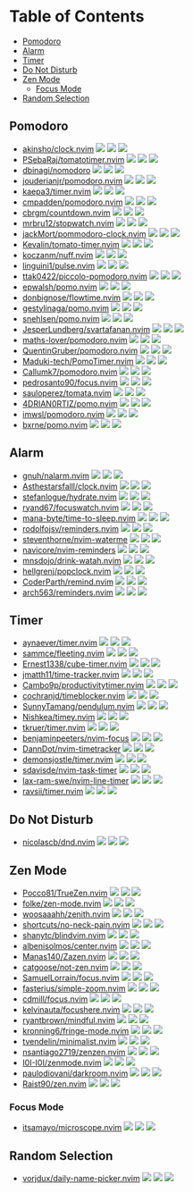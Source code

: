 # Table of Contents

<!-- toc -->

- [Pomodoro](#pomodoro)
- [Alarm](#alarm)
- [Timer](#timer)
- [Do Not Disturb](#do-not-disturb)
- [Zen Mode](#zen-mode)
  - [Focus Mode](#focus-mode)
- [Random Selection](#random-selection)

<!-- tocstop -->

## Pomodoro

- [akinsho/clock.nvim](https://github.com/akinsho/clock.nvim) ![](https://img.shields.io/github/stars/akinsho/clock.nvim) ![](https://img.shields.io/github/last-commit/akinsho/clock.nvim) ![](https://img.shields.io/github/commit-activity/y/akinsho/clock.nvim)
- [PSebaRaj/tomatotimer.nvim](https://github.com/PSebaRaj/tomatotimer.nvim) ![](https://img.shields.io/github/stars/PSebaRaj/tomatotimer.nvim) ![](https://img.shields.io/github/last-commit/PSebaRaj/tomatotimer.nvim) ![](https://img.shields.io/github/commit-activity/y/PSebaRaj/tomatotimer.nvim)
- [dbinagi/nomodoro](https://github.com/dbinagi/nomodoro) ![](https://img.shields.io/github/stars/dbinagi/nomodoro) ![](https://img.shields.io/github/last-commit/dbinagi/nomodoro) ![](https://img.shields.io/github/commit-activity/y/dbinagi/nomodoro)
- [jouderianjr/pomodoro.nvim](https://github.com/jouderianjr/pomodoro.nvim) ![](https://img.shields.io/github/stars/jouderianjr/pomodoro.nvim) ![](https://img.shields.io/github/last-commit/jouderianjr/pomodoro.nvim) ![](https://img.shields.io/github/commit-activity/y/jouderianjr/pomodoro.nvim)
- [kaepa3/timer.nvim](https://github.com/kaepa3/timer.nvim) ![](https://img.shields.io/github/stars/kaepa3/timer.nvim) ![](https://img.shields.io/github/last-commit/kaepa3/timer.nvim) ![](https://img.shields.io/github/commit-activity/y/kaepa3/timer.nvim)
- [cmpadden/pomodoro.nvim](https://github.com/cmpadden/pomodoro.nvim) ![](https://img.shields.io/github/stars/cmpadden/pomodoro.nvim) ![](https://img.shields.io/github/last-commit/cmpadden/pomodoro.nvim) ![](https://img.shields.io/github/commit-activity/y/cmpadden/pomodoro.nvim)
- [cbrgm/countdown.nvim](https://github.com/cbrgm/countdown.nvim) ![](https://img.shields.io/github/stars/cbrgm/countdown.nvim) ![](https://img.shields.io/github/last-commit/cbrgm/countdown.nvim) ![](https://img.shields.io/github/commit-activity/y/cbrgm/countdown.nvim)
- [mrbru12/stopwatch.nvim](https://github.com/mrbru12/stopwatch.nvim) ![](https://img.shields.io/github/stars/mrbru12/stopwatch.nvim) ![](https://img.shields.io/github/last-commit/mrbru12/stopwatch.nvim) ![](https://img.shields.io/github/commit-activity/y/mrbru12/stopwatch.nvim)
- [jackMort/pommodoro-clock.nvim](https://github.com/jackMort/pommodoro-clock.nvim) ![](https://img.shields.io/github/stars/jackMort/pommodoro-clock.nvim) ![](https://img.shields.io/github/last-commit/jackMort/pommodoro-clock.nvim) ![](https://img.shields.io/github/commit-activity/y/jackMort/pommodoro-clock.nvim)
- [Kevalin/tomato-timer.nvim](https://github.com/Kevalin/tomato-timer.nvim) ![](https://img.shields.io/github/stars/Kevalin/tomato-timer.nvim) ![](https://img.shields.io/github/last-commit/Kevalin/tomato-timer.nvim) ![](https://img.shields.io/github/commit-activity/y/Kevalin/tomato-timer.nvim)
- [koczanm/nuff.nvim](https://github.com/koczanm/nuff.nvim) ![](https://img.shields.io/github/stars/koczanm/nuff.nvim) ![](https://img.shields.io/github/last-commit/koczanm/nuff.nvim) ![](https://img.shields.io/github/commit-activity/y/koczanm/nuff.nvim)
- [linguini1/pulse.nvim](https://github.com/linguini1/pulse.nvim) ![](https://img.shields.io/github/stars/linguini1/pulse.nvim) ![](https://img.shields.io/github/last-commit/linguini1/pulse.nvim) ![](https://img.shields.io/github/commit-activity/y/linguini1/pulse.nvim)
- [ttak0422/piccolo-pomodoro.nvim](https://github.com/ttak0422/piccolo-pomodoro.nvim) ![](https://img.shields.io/github/stars/ttak0422/piccolo-pomodoro.nvim) ![](https://img.shields.io/github/last-commit/ttak0422/piccolo-pomodoro.nvim) ![](https://img.shields.io/github/commit-activity/y/ttak0422/piccolo-pomodoro.nvim)
- [epwalsh/pomo.nvim](https://github.com/epwalsh/pomo.nvim) ![](https://img.shields.io/github/stars/epwalsh/pomo.nvim) ![](https://img.shields.io/github/last-commit/epwalsh/pomo.nvim) ![](https://img.shields.io/github/commit-activity/y/epwalsh/pomo.nvim)
- [donbignose/flowtime.nvim](https://github.com/donbignose/flowtime.nvim) ![](https://img.shields.io/github/stars/donbignose/flowtime.nvim) ![](https://img.shields.io/github/last-commit/donbignose/flowtime.nvim) ![](https://img.shields.io/github/commit-activity/y/donbignose/flowtime.nvim)
- [gestylinaga/pomo.nvim](https://github.com/gestylinaga/pomo.nvim) ![](https://img.shields.io/github/stars/gestylinaga/pomo.nvim) ![](https://img.shields.io/github/last-commit/gestylinaga/pomo.nvim) ![](https://img.shields.io/github/commit-activity/y/gestylinaga/pomo.nvim)
- [snehlsen/pomo.nvim](https://github.com/snehlsen/pomo.nvim) ![](https://img.shields.io/github/stars/snehlsen/pomo.nvim) ![](https://img.shields.io/github/last-commit/snehlsen/pomo.nvim) ![](https://img.shields.io/github/commit-activity/y/snehlsen/pomo.nvim)
- [JesperLundberg/svartafanan.nvim](https://github.com/JesperLundberg/svartafanan.nvim) ![](https://img.shields.io/github/stars/JesperLundberg/svartafanan.nvim) ![](https://img.shields.io/github/last-commit/JesperLundberg/svartafanan.nvim) ![](https://img.shields.io/github/commit-activity/y/JesperLundberg/svartafanan.nvim)
- [maths-lover/pomodoro.nvim](https://github.com/maths-lover/pomodoro.nvim) ![](https://img.shields.io/github/stars/maths-lover/pomodoro.nvim) ![](https://img.shields.io/github/last-commit/maths-lover/pomodoro.nvim) ![](https://img.shields.io/github/commit-activity/y/maths-lover/pomodoro.nvim)
- [QuentinGruber/pomodoro.nvim](https://github.com/QuentinGruber/pomodoro.nvim) ![](https://img.shields.io/github/stars/QuentinGruber/pomodoro.nvim) ![](https://img.shields.io/github/last-commit/QuentinGruber/pomodoro.nvim) ![](https://img.shields.io/github/commit-activity/y/QuentinGruber/pomodoro.nvim)
- [Maduki-tech/PomoTimer.nvim](https://github.com/Maduki-tech/PomoTimer.nvim) ![](https://img.shields.io/github/stars/Maduki-tech/PomoTimer.nvim) ![](https://img.shields.io/github/last-commit/Maduki-tech/PomoTimer.nvim) ![](https://img.shields.io/github/commit-activity/y/Maduki-tech/PomoTimer.nvim)
- [Callumk7/pomodoro.nvim](https://github.com/Callumk7/pomodoro.nvim) ![](https://img.shields.io/github/stars/Callumk7/pomodoro.nvim) ![](https://img.shields.io/github/last-commit/Callumk7/pomodoro.nvim) ![](https://img.shields.io/github/commit-activity/y/Callumk7/pomodoro.nvim)
- [pedrosanto90/focus.nvim](https://github.com/pedrosanto90/focus.nvim) ![](https://img.shields.io/github/stars/pedrosanto90/focus.nvim) ![](https://img.shields.io/github/last-commit/pedrosanto90/focus.nvim) ![](https://img.shields.io/github/commit-activity/y/pedrosanto90/focus.nvim)
- [sauloperez/tomata.nvim](https://github.com/sauloperez/tomata.nvim) ![](https://img.shields.io/github/stars/sauloperez/tomata.nvim) ![](https://img.shields.io/github/last-commit/sauloperez/tomata.nvim) ![](https://img.shields.io/github/commit-activity/y/sauloperez/tomata.nvim)
- [4DRIAN0RTIZ/pomo.nvim](https://github.com/4DRIAN0RTIZ/pomo.nvim) ![](https://img.shields.io/github/stars/4DRIAN0RTIZ/pomo.nvim) ![](https://img.shields.io/github/last-commit/4DRIAN0RTIZ/pomo.nvim) ![](https://img.shields.io/github/commit-activity/y/4DRIAN0RTIZ/pomo.nvim)
- [imwsl/pomodoro.nvim](https://github.com/imwsl/pomodoro.nvim) ![](https://img.shields.io/github/stars/imwsl/pomodoro.nvim) ![](https://img.shields.io/github/last-commit/imwsl/pomodoro.nvim) ![](https://img.shields.io/github/commit-activity/y/imwsl/pomodoro.nvim)
- [bxrne/pomo.nvim](https://github.com/bxrne/pomo.nvim) ![](https://img.shields.io/github/stars/bxrne/pomo.nvim) ![](https://img.shields.io/github/last-commit/bxrne/pomo.nvim) ![](https://img.shields.io/github/commit-activity/y/bxrne/pomo.nvim)

## Alarm

- [gnuh/nalarm.nvim](https://github.com/gnuh/nalarm.nvim) ![](https://img.shields.io/github/stars/gnuh/nalarm.nvim) ![](https://img.shields.io/github/last-commit/gnuh/nalarm.nvim) ![](https://img.shields.io/github/commit-activity/y/gnuh/nalarm.nvim)
- [Asthestarsfalll/clock.nvim](https://github.com/Asthestarsfalll/clock.nvim) ![](https://img.shields.io/github/stars/Asthestarsfalll/clock.nvim) ![](https://img.shields.io/github/last-commit/Asthestarsfalll/clock.nvim) ![](https://img.shields.io/github/commit-activity/y/Asthestarsfalll/clock.nvim)
- [stefanlogue/hydrate.nvim](https://github.com/stefanlogue/hydrate.nvim) ![](https://img.shields.io/github/stars/stefanlogue/hydrate.nvim) ![](https://img.shields.io/github/last-commit/stefanlogue/hydrate.nvim) ![](https://img.shields.io/github/commit-activity/y/stefanlogue/hydrate.nvim)
- [ryand67/focuswatch.nvim](https://github.com/ryand67/focuswatch.nvim) ![](https://img.shields.io/github/stars/ryand67/focuswatch.nvim) ![](https://img.shields.io/github/last-commit/ryand67/focuswatch.nvim) ![](https://img.shields.io/github/commit-activity/y/ryand67/focuswatch.nvim)
- [mana-byte/time-to-sleep.nvim](https://github.com/mana-byte/time-to-sleep.nvim) ![](https://img.shields.io/github/stars/mana-byte/time-to-sleep.nvim) ![](https://img.shields.io/github/last-commit/mana-byte/time-to-sleep.nvim) ![](https://img.shields.io/github/commit-activity/y/mana-byte/time-to-sleep.nvim)
- [rodolfojsv/reminders.nvim](https://github.com/rodolfojsv/reminders.nvim) ![](https://img.shields.io/github/stars/rodolfojsv/reminders.nvim) ![](https://img.shields.io/github/last-commit/rodolfojsv/reminders.nvim) ![](https://img.shields.io/github/commit-activity/y/rodolfojsv/reminders.nvim)
- [steventhorne/nvim-waterme](https://github.com/steventhorne/nvim-waterme) ![](https://img.shields.io/github/stars/steventhorne/nvim-waterme) ![](https://img.shields.io/github/last-commit/steventhorne/nvim-waterme) ![](https://img.shields.io/github/commit-activity/y/steventhorne/nvim-waterme)
- [navicore/nvim-reminders](https://github.com/navicore/nvim-reminders) ![](https://img.shields.io/github/stars/navicore/nvim-reminders) ![](https://img.shields.io/github/last-commit/navicore/nvim-reminders) ![](https://img.shields.io/github/commit-activity/y/navicore/nvim-reminders)
- [mnsdojo/drink-watah.nvim](https://github.com/mnsdojo/drink-watah.nvim) ![](https://img.shields.io/github/stars/mnsdojo/drink-watah.nvim) ![](https://img.shields.io/github/last-commit/mnsdojo/drink-watah.nvim) ![](https://img.shields.io/github/commit-activity/y/mnsdojo/drink-watah.nvim)
- [hellgrenj/popclock.nvim](https://github.com/hellgrenj/popclock.nvim) ![](https://img.shields.io/github/stars/hellgrenj/popclock.nvim) ![](https://img.shields.io/github/last-commit/hellgrenj/popclock.nvim) ![](https://img.shields.io/github/commit-activity/y/hellgrenj/popclock.nvim)
- [CoderParth/remind.nvim](https://github.com/CoderParth/remind.nvim) ![](https://img.shields.io/github/stars/CoderParth/remind.nvim) ![](https://img.shields.io/github/last-commit/CoderParth/remind.nvim) ![](https://img.shields.io/github/commit-activity/y/CoderParth/remind.nvim)
- [arch563/reminders.nvim](https://github.com/arch563/reminders.nvim) ![](https://img.shields.io/github/stars/arch563/reminders.nvim) ![](https://img.shields.io/github/last-commit/arch563/reminders.nvim) ![](https://img.shields.io/github/commit-activity/y/arch563/reminders.nvim)

## Timer

- [aynaever/timer.nvim](https://github.com/aynaever/timer.nvim) ![](https://img.shields.io/github/stars/aynaever/timer.nvim) ![](https://img.shields.io/github/last-commit/aynaever/timer.nvim) ![](https://img.shields.io/github/commit-activity/y/aynaever/timer.nvim)
- [sammce/fleeting.nvim](https://github.com/sammce/fleeting.nvim) ![](https://img.shields.io/github/stars/sammce/fleeting.nvim) ![](https://img.shields.io/github/last-commit/sammce/fleeting.nvim) ![](https://img.shields.io/github/commit-activity/y/sammce/fleeting.nvim)
- [Ernest1338/cube-timer.nvim](https://github.com/Ernest1338/cube-timer.nvim) ![](https://img.shields.io/github/stars/Ernest1338/cube-timer.nvim) ![](https://img.shields.io/github/last-commit/Ernest1338/cube-timer.nvim) ![](https://img.shields.io/github/commit-activity/y/Ernest1338/cube-timer.nvim)
- [jmatth11/time-tracker.nvim](https://github.com/jmatth11/time-tracker.nvim) ![](https://img.shields.io/github/stars/jmatth11/time-tracker.nvim) ![](https://img.shields.io/github/last-commit/jmatth11/time-tracker.nvim) ![](https://img.shields.io/github/commit-activity/y/jmatth11/time-tracker.nvim)
- [Cambo9p/productivitytimer.nvim](https://github.com/Cambo9p/productivitytimer.nvim) ![](https://img.shields.io/github/stars/Cambo9p/productivitytimer.nvim) ![](https://img.shields.io/github/last-commit/Cambo9p/productivitytimer.nvim) ![](https://img.shields.io/github/commit-activity/y/Cambo9p/productivitytimer.nvim)
- [cochranjd/timeblocker.nvim](https://github.com/cochranjd/timeblocker.nvim) ![](https://img.shields.io/github/stars/cochranjd/timeblocker.nvim) ![](https://img.shields.io/github/last-commit/cochranjd/timeblocker.nvim) ![](https://img.shields.io/github/commit-activity/y/cochranjd/timeblocker.nvim)
- [SunnyTamang/pendulum.nvim](https://github.com/SunnyTamang/pendulum.nvim) ![](https://img.shields.io/github/stars/SunnyTamang/pendulum.nvim) ![](https://img.shields.io/github/last-commit/SunnyTamang/pendulum.nvim) ![](https://img.shields.io/github/commit-activity/y/SunnyTamang/pendulum.nvim)
- [Nishkea/timey.nvim](https://github.com/Nishkea/timey.nvim) ![](https://img.shields.io/github/stars/Nishkea/timey.nvim) ![](https://img.shields.io/github/last-commit/Nishkea/timey.nvim) ![](https://img.shields.io/github/commit-activity/y/Nishkea/timey.nvim)
- [tkruer/timer.nvim](https://github.com/tkruer/timer.nvim) ![](https://img.shields.io/github/stars/tkruer/timer.nvim) ![](https://img.shields.io/github/last-commit/tkruer/timer.nvim) ![](https://img.shields.io/github/commit-activity/y/tkruer/timer.nvim)
- [benjaminpeeters/nvim-focus](https://github.com/benjaminpeeters/nvim-focus) ![](https://img.shields.io/github/stars/benjaminpeeters/nvim-focus) ![](https://img.shields.io/github/last-commit/benjaminpeeters/nvim-focus) ![](https://img.shields.io/github/commit-activity/y/benjaminpeeters/nvim-focus)
- [DannDot/nvim-timetracker](https://github.com/DannDot/nvim-timetracker) ![](https://img.shields.io/github/stars/DannDot/nvim-timetracker) ![](https://img.shields.io/github/last-commit/DannDot/nvim-timetracker) ![](https://img.shields.io/github/commit-activity/y/DannDot/nvim-timetracker)
- [demonsjostle/timer.nvim](https://github.com/demonsjostle/timer.nvim) ![](https://img.shields.io/github/stars/demonsjostle/timer.nvim) ![](https://img.shields.io/github/last-commit/demonsjostle/timer.nvim) ![](https://img.shields.io/github/commit-activity/y/demonsjostle/timer.nvim)
- [sdavisde/nvim-task-timer](https://github.com/sdavisde/nvim-task-timer) ![](https://img.shields.io/github/stars/sdavisde/nvim-task-timer) ![](https://img.shields.io/github/last-commit/sdavisde/nvim-task-timer) ![](https://img.shields.io/github/commit-activity/y/sdavisde/nvim-task-timer)
- [lax-ram-swe/nvim-line-timer](https://github.com/lax-ram-swe/nvim-line-timer) ![](https://img.shields.io/github/stars/lax-ram-swe/nvim-line-timer) ![](https://img.shields.io/github/last-commit/lax-ram-swe/nvim-line-timer) ![](https://img.shields.io/github/commit-activity/y/lax-ram-swe/nvim-line-timer)
- [ravsii/timer.nvim](https://github.com/ravsii/timer.nvim) ![](https://img.shields.io/github/stars/ravsii/timer.nvim) ![](https://img.shields.io/github/last-commit/ravsii/timer.nvim) ![](https://img.shields.io/github/commit-activity/y/ravsii/timer.nvim)

## Do Not Disturb

- [nicolascb/dnd.nvim](https://github.com/nicolascb/dnd.nvim) ![](https://img.shields.io/github/stars/nicolascb/dnd.nvim) ![](https://img.shields.io/github/last-commit/nicolascb/dnd.nvim) ![](https://img.shields.io/github/commit-activity/y/nicolascb/dnd.nvim)

## Zen Mode

- [Pocco81/TrueZen.nvim](https://github.com/Pocco81/TrueZen.nvim) ![](https://img.shields.io/github/stars/Pocco81/TrueZen.nvim) ![](https://img.shields.io/github/last-commit/Pocco81/TrueZen.nvim) ![](https://img.shields.io/github/commit-activity/y/Pocco81/TrueZen.nvim)
- [folke/zen-mode.nvim](https://github.com/folke/zen-mode.nvim) ![](https://img.shields.io/github/stars/folke/zen-mode.nvim) ![](https://img.shields.io/github/last-commit/folke/zen-mode.nvim) ![](https://img.shields.io/github/commit-activity/y/folke/zen-mode.nvim)
- [woosaaahh/zenith.nvim](https://github.com/woosaaahh/zenith.nvim) ![](https://img.shields.io/github/stars/woosaaahh/zenith.nvim) ![](https://img.shields.io/github/last-commit/woosaaahh/zenith.nvim) ![](https://img.shields.io/github/commit-activity/y/woosaaahh/zenith.nvim)
- [shortcuts/no-neck-pain.nvim](https://github.com/shortcuts/no-neck-pain.nvim) ![](https://img.shields.io/github/stars/shortcuts/no-neck-pain.nvim) ![](https://img.shields.io/github/last-commit/shortcuts/no-neck-pain.nvim) ![](https://img.shields.io/github/commit-activity/y/shortcuts/no-neck-pain.nvim)
- [shanytc/blindvim.nvim](https://github.com/shanytc/blindvim.nvim) ![](https://img.shields.io/github/stars/shanytc/blindvim.nvim) ![](https://img.shields.io/github/last-commit/shanytc/blindvim.nvim) ![](https://img.shields.io/github/commit-activity/y/shanytc/blindvim.nvim)
- [albenisolmos/center.nvim](https://github.com/albenisolmos/center.nvim) ![](https://img.shields.io/github/stars/albenisolmos/center.nvim) ![](https://img.shields.io/github/last-commit/albenisolmos/center.nvim) ![](https://img.shields.io/github/commit-activity/y/albenisolmos/center.nvim)
- [Manas140/Zazen.nvim](https://github.com/Manas140/Zazen.nvim) ![](https://img.shields.io/github/stars/Manas140/Zazen.nvim) ![](https://img.shields.io/github/last-commit/Manas140/Zazen.nvim) ![](https://img.shields.io/github/commit-activity/y/Manas140/Zazen.nvim)
- [catgoose/not-zen.nvim](https://github.com/catgoose/not-zen.nvim) ![](https://img.shields.io/github/stars/catgoose/not-zen.nvim) ![](https://img.shields.io/github/last-commit/catgoose/not-zen.nvim) ![](https://img.shields.io/github/commit-activity/y/catgoose/not-zen.nvim)
- [SamuelLorrain/focus.nvim](https://github.com/SamuelLorrain/focus.nvim) ![](https://img.shields.io/github/stars/SamuelLorrain/focus.nvim) ![](https://img.shields.io/github/last-commit/SamuelLorrain/focus.nvim) ![](https://img.shields.io/github/commit-activity/y/SamuelLorrain/focus.nvim)
- [fasterius/simple-zoom.nvim](https://github.com/fasterius/simple-zoom.nvim) ![](https://img.shields.io/github/stars/fasterius/simple-zoom.nvim) ![](https://img.shields.io/github/last-commit/fasterius/simple-zoom.nvim) ![](https://img.shields.io/github/commit-activity/y/fasterius/simple-zoom.nvim)
- [cdmill/focus.nvim](https://github.com/cdmill/focus.nvim) ![](https://img.shields.io/github/stars/cdmill/focus.nvim) ![](https://img.shields.io/github/last-commit/cdmill/focus.nvim) ![](https://img.shields.io/github/commit-activity/y/cdmill/focus.nvim)
- [kelvinauta/focushere.nvim](https://github.com/kelvinauta/focushere.nvim) ![](https://img.shields.io/github/stars/kelvinauta/focushere.nvim) ![](https://img.shields.io/github/last-commit/kelvinauta/focushere.nvim) ![](https://img.shields.io/github/commit-activity/y/kelvinauta/focushere.nvim)
- [ryantbrown/mindful.nvim](https://github.com/ryantbrown/mindful.nvim) ![](https://img.shields.io/github/stars/ryantbrown/mindful.nvim) ![](https://img.shields.io/github/last-commit/ryantbrown/mindful.nvim) ![](https://img.shields.io/github/commit-activity/y/ryantbrown/mindful.nvim)
- [kronning6/fringe-mode.nvim](https://github.com/kronning6/fringe-mode.nvim) ![](https://img.shields.io/github/stars/kronning6/fringe-mode.nvim) ![](https://img.shields.io/github/last-commit/kronning6/fringe-mode.nvim) ![](https://img.shields.io/github/commit-activity/y/kronning6/fringe-mode.nvim)
- [tvendelin/minimalist.nvim](https://github.com/tvendelin/minimalist.nvim) ![](https://img.shields.io/github/stars/tvendelin/minimalist.nvim) ![](https://img.shields.io/github/last-commit/tvendelin/minimalist.nvim) ![](https://img.shields.io/github/commit-activity/y/tvendelin/minimalist.nvim)
- [nsantiago2719/zenzen.nvim](https://github.com/nsantiago2719/zenzen.nvim) ![](https://img.shields.io/github/stars/nsantiago2719/zenzen.nvim) ![](https://img.shields.io/github/last-commit/nsantiago2719/zenzen.nvim) ![](https://img.shields.io/github/commit-activity/y/nsantiago2719/zenzen.nvim)
- [I0I-I0I/zenmode.nvim](https://github.com/I0I-I0I/zenmode.nvim) ![](https://img.shields.io/github/stars/I0I-I0I/zenmode.nvim) ![](https://img.shields.io/github/last-commit/I0I-I0I/zenmode.nvim) ![](https://img.shields.io/github/commit-activity/y/I0I-I0I/zenmode.nvim)
- [paulodiovani/darkroom.nvim](https://github.com/paulodiovani/darkroom.nvim) ![](https://img.shields.io/github/stars/paulodiovani/darkroom.nvim) ![](https://img.shields.io/github/last-commit/paulodiovani/darkroom.nvim) ![](https://img.shields.io/github/commit-activity/y/paulodiovani/darkroom.nvim)
- [Raist90/zen.nvim](https://github.com/Raist90/zen.nvim) ![](https://img.shields.io/github/stars/Raist90/zen.nvim) ![](https://img.shields.io/github/last-commit/Raist90/zen.nvim) ![](https://img.shields.io/github/commit-activity/y/Raist90/zen.nvim)

### Focus Mode

- [itsamayo/microscope.nvim](https://github.com/itsamayo/microscope.nvim) ![](https://img.shields.io/github/stars/itsamayo/microscope.nvim) ![](https://img.shields.io/github/last-commit/itsamayo/microscope.nvim) ![](https://img.shields.io/github/commit-activity/y/itsamayo/microscope.nvim)

## Random Selection

- [vorjdux/daily-name-picker.nvim](https://github.com/vorjdux/daily-name-picker.nvim) ![](https://img.shields.io/github/stars/vorjdux/daily-name-picker.nvim) ![](https://img.shields.io/github/last-commit/vorjdux/daily-name-picker.nvim) ![](https://img.shields.io/github/commit-activity/y/vorjdux/daily-name-picker.nvim)
